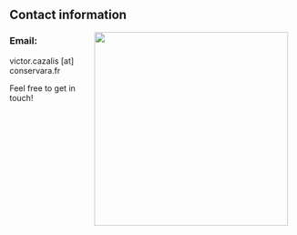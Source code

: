 ## Contact information


<img style="padding: 0 15px; float: right;" src="https://victorcazalis.github.io/Gazé2.jpg"  align="right" width="340">

### Email: 
victor.cazalis [at] conservara.fr

Feel free to get in touch!
